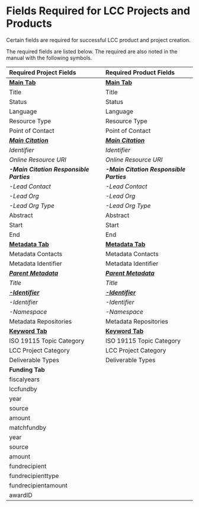 # Fields Required for LCC Projects and Products

Certain fields are required for successful LCC product and project creation.

The required fields are listed below. The required are also noted in the manual with the following symbols.

| Required Project Fields | Required Product Fields |
| :--- | :--- |
| [**Main Tab**](/record/main.md) | [**Main Tab**](/record/main.md) |
| Title | Title |
| Status | Status |
| Language | Language |
| Resource Type | Resource Type |
| Point of Contact | Point of Contact |
| [_**Main Citation**_](/record/main/citation.md) | [_**Main Citation**_](/record/main/citation.md) |
| _Identifier_ | _Identifier_ |
| _Online Resource URI_ | _Online Resource URI_ |
| _**-Main Citation Responsible Parties**_ | _**-Main Citation Responsible Parties**_ |
| _-Lead Contact_ | _-Lead Contact_ |
| _-Lead Org_ | _-Lead Org_ |
| _-Lead Org Type_ | _-Lead Org Type_ |
| Abstract | Abstract |
| Start | Start |
| End | End |
| [**Metadata Tab**](/record/metatdata.md) | [**Metadata Tab**](/record/metatdata.md) |
| Metadata Contacts | Metadata Contacts |
| Metadata Identifier | Metadata Identifier |
| [_**Parent Metadata**_](/record/metatdata/parent-metadata.md) | [_**Parent Metadata**_](/record/metatdata/parent-metadata.md) |
| _Title_ | _Title_ |
| [_**-Identifier**_](/record/metatdata/parent-metadata/identifier.md) | [_**-Identifier**_](/record/metatdata/parent-metadata/identifier.md) |
| _-Identifier_ | _-Identifier_ |
| _-Namespace_ | _-Namespace_ |
| Metadata Repositories | Metadata Repositories |
| [**Keyword Tab**](/record/keywords.md) | [**Keyword Tab**](/record/keywords.md) |
| ISO 19115 Topic Category | ISO 19115 Topic Category |
| LCC Project Category | LCC Project Category |
| Deliverable Types | Deliverable Types |
| **Funding Tab** |  |
| fiscalyears |  |
| lccfundby |  |
| year |  |
| source |  |
| amount |  |
| matchfundby |  |
| year |  |
| source |  |
| amount |  |
| fundrecipient |  |
| fundrecipienttype |  |
| fundrecipientamount |  |
| awardID |  |



